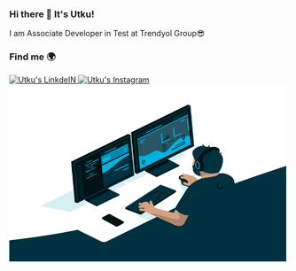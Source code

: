 ### Hi there 👋 It's Utku!


I am Associate Developer in Test at Trendyol Group😎 

### Find me 🌍

<a href="https://www.linkedin.com/in/utkukilincci/">
  <img alt="Utku's LinkdeIN" width="35px" src="https://img.icons8.com/officel/50/000000/linkedin.png" />
</a>
<a href="https://www.instagram.com/utkukilincci/">
  <img alt="Utku's Instagram" width="35px" src="https://img.icons8.com/fluent/96/000000/instagram-new.png" />
</a>

<img  alt="GIF" src="https://raw.githubusercontent.com/utkukilincci/utkukilincci/main/code.gif" width="500" height="320" />



